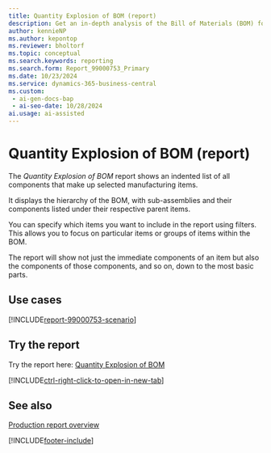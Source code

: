 ```yaml
---
title: Quantity Explosion of BOM (report)
description: Get an in-depth analysis of the Bill of Materials (BOM) for selected manufacturing items. Offers a clear hierarchy of components. Subcomponents are indented against their respective parent items.
author: kennieNP
ms.author: kepontop
ms.reviewer: bholtorf
ms.topic: conceptual
ms.search.keywords: reporting
ms.search.form: Report_99000753_Primary
ms.date: 10/23/2024
ms.service: dynamics-365-business-central
ms.custom:
 - ai-gen-docs-bap
 - ai-seo-date: 10/28/2024
ai.usage: ai-assisted
---
```


# Quantity Explosion of BOM (report)

The *Quantity Explosion of BOM* report shows an indented list of all components that make up selected manufacturing items. 

It displays the hierarchy of the BOM, with sub-assemblies and their components listed under their respective parent items.

You can specify which items you want to include in the report using filters. This allows you to focus on particular items or groups of items within the BOM.

The report will show not just the immediate components of an item but also the components of those components, and so on, down to the most basic parts.

## Use cases

[!INCLUDE[report-99000753-scenario](../includes/report-99000753-scenario-include.md)]

<!-- 

Prompt

Below is a report in an ERP system. Provide 3-4 use cases for different personas working with production or manufacturing.

Format like this:    
  
As a <persona>, use the report to    
* use case 1  
* use case 2    

Do not capitalize the persona names. 

Do not start lines with "Use the data to"

## Report name
Quantity Explosion of BOM

## Report description
The *Quantity Explosion of BOM* report shows an indented bill of material (BOM) listing for the item or items that you specify in the request page filters. 
The production BOM is completely exploded for all levels.

### What the report does
The *Quantity Explosion of BOM* report shows an indented list of all components that make up selected manufacturing items. 
It displays the hierarchy of the BOM, with sub-assemblies and their components listed under their respective parent items.
You can specify which items you want to include in the report using filters. This allows you to focus on particular items or groups of items within the BOM.
The report will show not just the immediate components of an item but also the components of those components, and so on, down to the most basic parts.

### Use cases
Get an in-depth analysis of the Bill of Materials (BOM) for selected manufacturing items. Offers a clear hierarchy of components. Subcomponents are indented against their respective parent items.

Please include your data sources and URLs

-->


## Try the report

Try the report here: [Quantity Explosion of BOM](https://businesscentral.dynamics.com?report=99000753)

[!INCLUDE[ctrl-right-click-to-open-in-new-tab](../includes/ctrl-right-click-to-open-in-new-tab.md)]


## See also

[Production report overview](../production-reports.md)

[!INCLUDE[footer-include](../includes/footer-banner.md)]